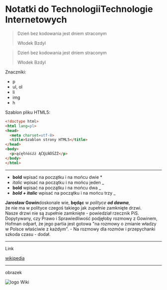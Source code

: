 # Notatki do TechnologiiTechnologie Internetowych

<blockquote>
<p>Dzień bez kodowania jest dniem straconym<br>
<p>Włodek Bzdyl
</blockquote>

> Dzień bez kodowania jest dniem straconym
>
> Włodek Bzdyl

Znaczniki:

* p
* ul, ol
 * li
* img
* h

Szablon pliku HTML5:

```html
<!doctype html>
<html lang=pl>
<head>
  <meta charset=utf-8>
  <title>Szablon strony HTML5</title>
</head>
<body>
  <p>ąćęłńóśźż ĄĆĘŁŃÓŚŹŻ</p>
</body>
</html>
```
***

* **bold**      wpisać na początku i na mońcu dwie * 
* _italic_        wpisać na początku i na mońcu jeden _
* __bold__      wpisać na początku i na mońcu dwa _
* ___bold + italic___    wpisać na początku i na mońcu  trzy _

 **Jarosław Gowin**doskonale wie, __będąc__ w _polityce_ ___od dawna___, <br>że nie ma w polityce 
 czegoś takiego jak zupełnie zamknięte drzwi. <br>Nasze drzwi nie są zupełnie zamknięte - powiedział 
 rzecznik PiS. <br>Dopytywany, czy Prawo i Sprawiedliwość podjęłoby rozmowy z Gowinem, <br>Hofman odparł, 
 że jego partia jest gotowa "na rozmowy o zmianie władzy<br> w Polsce właściwie z każdym". - Na rozmowy 
 dla rozmów i przepychanki szkoda czasu - dodał.
 
 * * *
 
 Link
 
 [wikipedia](http://www.wikipedia.org/)
 ***
 obrazek

![logo Wiki](http://upload.wikimedia.org/wikipedia/commons/6/63/Wikipedia-logo.png)
